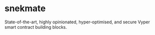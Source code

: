 # snekmate
State-of-the-art, highly opinionated, hyper-optimised, and secure Vyper smart contract building blocks.
